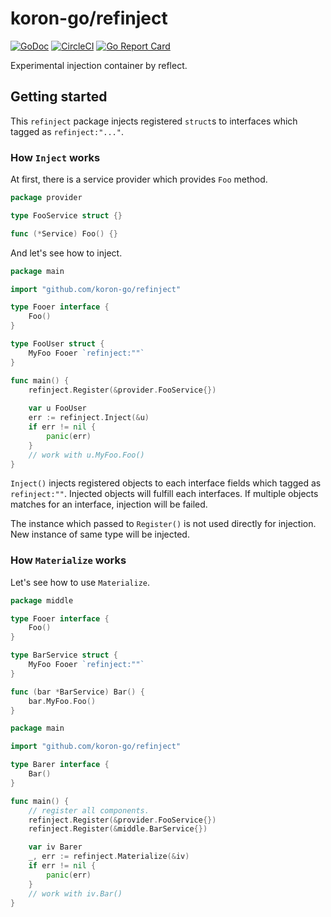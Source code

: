 # koron-go/refinject

[![GoDoc](https://godoc.org/github.com/koron-go/refinject?status.svg)](https://godoc.org/github.com/koron-go/refinject)
[![CircleCI](https://img.shields.io/circleci/project/github/koron-go/refinject/master.svg)](https://circleci.com/gh/koron-go/refinject/tree/master)
[![Go Report Card](https://goreportcard.com/badge/github.com/koron-go/refinject)](https://goreportcard.com/report/github.com/koron-go/refinject)

Experimental injection container by reflect.

## Getting started

This `refinject` package injects registered `struct`s to interfaces which
tagged as `refinject:"..."`.

### How `Inject` works

At first, there is a service provider which provides `Foo` method.

```go
package provider

type FooService struct {}

func (*Service) Foo() {}
```

And let's see how to inject.

```go
package main

import "github.com/koron-go/refinject"

type Fooer interface {
    Foo()
}

type FooUser struct {
    MyFoo Fooer `refinject:""`
}

func main() {
    refinject.Register(&provider.FooService{})
    
    var u FooUser
    err := refinject.Inject(&u)
    if err != nil {
        panic(err)
    }
    // work with u.MyFoo.Foo()
}
```

`Inject()` injects registered objects to each interface fields which tagged as
`refinject:""`. Injected objects will fulfill each interfaces.  If multiple
objects matches for an interface, injection will be failed.

The instance which passed to `Register()` is not used directly for injection.
New instance of same type will be injected.

### How `Materialize` works

Let's see how to use `Materialize`.

```go
package middle

type Fooer interface {
    Foo()
}

type BarService struct {
    MyFoo Fooer `refinject:""`
}

func (bar *BarService) Bar() {
    bar.MyFoo.Foo()
}
```

```go
package main

import "github.com/koron-go/refinject"

type Barer interface {
    Bar()
}

func main() {
    // register all components.
    refinject.Register(&provider.FooService{})
    refinject.Register(&middle.BarService{})

    var iv Barer
    _, err := refinject.Materialize(&iv)
    if err != nil {
        panic(err)
    }
    // work with iv.Bar()
}
```
